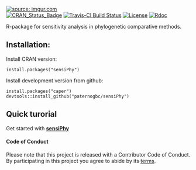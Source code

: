 <a href="http://imgur.com/BmDLe0C"><img src="http://i.imgur.com/BmDLe0Cm.jpg" title="source: imgur.com" /></a>  
[![CRAN_Status_Badge](http://www.r-pkg.org/badges/version/sensiPhy)](http://cran.r-project.org/package=sensiPhy)
[![Travis-CI Build Status](https://travis-ci.org/paternogbc/sensiPhy.svg?branch=master)](https://travis-ci.org/paternogbc/sensiPhy)
[![License](http://img.shields.io/badge/license-GPL%20%28%3E=%202%29-green.svg?style=flat)](http://www.gnu.org/licenses/gpl-2.0.html)
[![Rdoc](http://www.rdocumentation.org/badges/version/sensiPhy)](http://www.rdocumentation.org/packages/sensiPhy)


R-package for sensitivity analysis in phylogenetic comparative methods.

## Installation:

Install CRAN version:
```{r}
install.packages("sensiPhy")
```

Install development version from github: 
```{r}
install.packages("caper") 
devtools::install_github("paternogbc/sensiPhy")
```

## Quick turorial

Get started with [__sensiPhy__](https://github.com/paternogbc/sensiPhy/wiki/Online-tutorial)

#### Code of Conduct
Please note that this project is released with a Contributor Code of Conduct. By participating in this project you agree to abide by its [terms](https://github.com/paternogbc/sensiPhy/blob/master/CODE_OF_CONDUCT.md).
